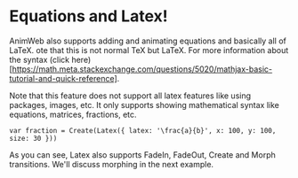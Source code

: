 # Equations and Latex!

AnimWeb also supports adding and animating equations and basically all of LaTeX. ote that this is not normal TeX but LaTeX. For more information about the syntax (click here)[https://math.meta.stackexchange.com/questions/5020/mathjax-basic-tutorial-and-quick-reference].

Note that this feature does not support all latex features like using packages, images, etc. It only supports showing mathematical syntax like equations, matrices, fractions, etc.

```
var fraction = Create(Latex({ latex: '\frac{a}{b}', x: 100, y: 100, size: 30 }))
```

As you can see, Latex also supports FadeIn, FadeOut, Create and Morph transitions. We'll discuss morphing in the next example.